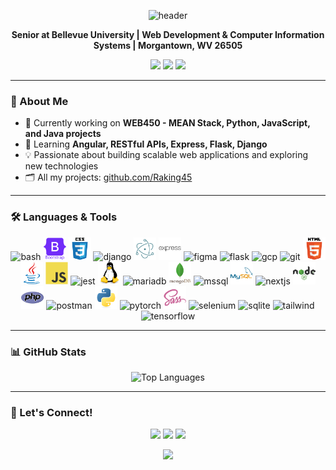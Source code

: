 <p align="center">
  <img src="https://capsule-render.vercel.app/api?type=waving&color=0:2B5BBD,100:130F40&height=180&section=header&text=Hi%20👋,%20I'm%20Robert%20King&fontSize=40&fontAlignY=35&desc=Web%20Developer%20%7C%20CIS%20Student%20%7C%20Tech%20Enthusiast&descSize=20&descAlign=62" alt="header"/>
</p>

<p align="center">
  <b>Senior at Bellevue University | Web Development & Computer Information Systems | Morgantown, WV 26505</b>
</p>

<p align="center">
  <a href="mailto:rkdevstudio.com@gmail.com"><img src="https://img.shields.io/badge/Email-rkdevstudio.com@gmail.com-blue?style=flat-square&logo=gmail"></a>
  <a href="https://linkedin.com/in/robert-king-2301b11ba"><img src="https://img.shields.io/badge/LinkedIn-Robert%20King-0077B5?style=flat-square&logo=linkedin"></a>
  <a href="https://github.com/Raking45"><img src="https://img.shields.io/badge/GitHub-Raking45-181717?style=flat-square&logo=github"></a>
</p>

---

### 🚀 About Me

- 🔭 Currently working on **WEB450 - MEAN Stack, Python, JavaScript, and Java projects**
- 🌱 Learning **Angular, RESTful APIs, Express, Flask, Django**
- 💡 Passionate about building scalable web applications and exploring new technologies
- 🗂️ All my projects: [github.com/Raking45](https://github.com/Raking45)

---

### 🛠️ Languages & Tools

<p align="center">
  <img src="https://www.vectorlogo.zone/logos/gnu_bash/gnu_bash-icon.svg" alt="bash" width="36"/>
  <img src="https://raw.githubusercontent.com/devicons/devicon/master/icons/bootstrap/bootstrap-plain-wordmark.svg" alt="bootstrap" width="36"/>
  <img src="https://raw.githubusercontent.com/devicons/devicon/master/icons/css3/css3-original-wordmark.svg" alt="css3" width="36"/>
  <img src="https://cdn.worldvectorlogo.com/logos/django.svg" alt="django" width="36"/>
  <img src="https://raw.githubusercontent.com/devicons/devicon/master/icons/electron/electron-original.svg" alt="electron" width="36"/>
  <img src="https://raw.githubusercontent.com/devicons/devicon/master/icons/express/express-original-wordmark.svg" alt="express" width="36"/>
  <img src="https://www.vectorlogo.zone/logos/figma/figma-icon.svg" alt="figma" width="36"/>
  <img src="https://www.vectorlogo.zone/logos/palletsprojects_flask/palletsprojects_flask-icon.svg" alt="flask" width="36"/>
  <img src="https://www.vectorlogo.zone/logos/google_cloud/google_cloud-icon.svg" alt="gcp" width="36"/>
  <img src="https://www.vectorlogo.zone/logos/git-scm/git-scm-icon.svg" alt="git" width="36"/>
  <img src="https://raw.githubusercontent.com/devicons/devicon/master/icons/html5/html5-original-wordmark.svg" alt="html5" width="36"/>
  <img src="https://raw.githubusercontent.com/devicons/devicon/master/icons/java/java-original.svg" alt="java" width="36"/>
  <img src="https://raw.githubusercontent.com/devicons/devicon/master/icons/javascript/javascript-original.svg" alt="javascript" width="36"/>
  <img src="https://www.vectorlogo.zone/logos/jestjsio/jestjsio-icon.svg" alt="jest" width="36"/>
  <img src="https://raw.githubusercontent.com/devicons/devicon/master/icons/linux/linux-original.svg" alt="linux" width="36"/>
  <img src="https://www.vectorlogo.zone/logos/mariadb/mariadb-icon.svg" alt="mariadb" width="36"/>
  <img src="https://raw.githubusercontent.com/devicons/devicon/master/icons/mongodb/mongodb-original-wordmark.svg" alt="mongodb" width="36"/>
  <img src="https://www.svgrepo.com/show/303229/microsoft-sql-server-logo.svg" alt="mssql" width="36"/>
  <img src="https://raw.githubusercontent.com/devicons/devicon/master/icons/mysql/mysql-original-wordmark.svg" alt="mysql" width="36"/>
  <img src="https://cdn.worldvectorlogo.com/logos/nextjs-2.svg" alt="nextjs" width="36"/>
  <img src="https://raw.githubusercontent.com/devicons/devicon/master/icons/nodejs/nodejs-original-wordmark.svg" alt="nodejs" width="36"/>
  <img src="https://raw.githubusercontent.com/devicons/devicon/master/icons/php/php-original.svg" alt="php" width="36"/>
  <img src="https://www.vectorlogo.zone/logos/getpostman/getpostman-icon.svg" alt="postman" width="36"/>
  <img src="https://raw.githubusercontent.com/devicons/devicon/master/icons/python/python-original.svg" alt="python" width="36"/>
  <img src="https://www.vectorlogo.zone/logos/pytorch/pytorch-icon.svg" alt="pytorch" width="36"/>
  <img src="https://raw.githubusercontent.com/devicons/devicon/master/icons/sass/sass-original.svg" alt="sass" width="36"/>
  <img src="https://raw.githubusercontent.com/detain/svg-logos/780f25886640cef088af994181646db2f6b1a3f8/svg/selenium-logo.svg" alt="selenium" width="36"/>
  <img src="https://www.vectorlogo.zone/logos/sqlite/sqlite-icon.svg" alt="sqlite" width="36"/>
  <img src="https://www.vectorlogo.zone/logos/tailwindcss/tailwindcss-icon.svg" alt="tailwind" width="36"/>
  <img src="https://www.vectorlogo.zone/logos/tensorflow/tensorflow-icon.svg" alt="tensorflow" width="36"/>
</p>

---

### 📊 GitHub Stats

<p align="center">
  <img src="https://github-readme-stats.vercel.app/api/top-langs/?username=Raking45&layout=compact&theme=chartreuse-dark&hide_border=true" alt="Top Languages" width="48%"  />
</p>

---

### 🤝 Let's Connect!

<p align="center">
  <a href="https://linkedin.com/in/robert-king-2301b11ba"><img src="https://img.shields.io/badge/LinkedIn-Robert%20King-0077B5?style=for-the-badge&logo=linkedin"></a>
  <a href="mailto:rkdevstudio.com@gmail.com"><img src="https://img.shields.io/badge/Email-rkdevstudio.com@gmail.com-D14836?style=for-the-badge&logo=gmail&logoColor=white"></a>
  <a href="https://github.com/Raking45"><img src="https://img.shields.io/badge/GitHub-Raking45-181717?style=for-the-badge&logo=github"></a>
</p>

<p align="center">
  <img src="https://capsule-render.vercel.app/api?type=waving&color=0:2B5BBD,100:130F40&height=120&section=footer"/>
</p>

